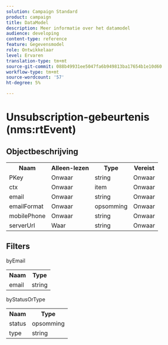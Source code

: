 ```yaml
---
solution: Campaign Standard
product: campaign
title: DataModel
description: Meer informatie over het datamodel
audience: developing
content-type: reference
feature: Gegevensmodel
role: Ontwikkelaar
level: Ervaren
translation-type: tm+mt
source-git-commit: 088b49931ee5047fa6b949813ba17654b1e10d60
workflow-type: tm+mt
source-wordcount: '57'
ht-degree: 5%

---
```



# Unsubscription-gebeurtenis (nms:rtEvent)

## Objectbeschrijving

<table>
               <tr>
                  <th>Naam</th>
                  <th>Alleen-lezen</th>
                  <th>Type</th>
                  <th>Vereist</th>
               </tr>
               <tr>
                  <td>PKey</td>
                  <td>Onwaar</td>
                  <td>string</td>
                  <td>Onwaar</td>
               </tr>
               <tr>
                  <td>ctx</td>
                  <td>Onwaar</td>
                  <td>item</td>
                  <td>Onwaar</td>
               </tr>
               <tr>
                  <td>email</td>
                  <td>Onwaar</td>
                  <td>string</td>
                  <td>Onwaar</td>
               </tr>
               <tr>
                  <td>emailFormat</td>
                  <td>Onwaar</td>
                  <td>opsomming</td>
                  <td>Onwaar</td>
               </tr>
               <tr>
                  <td>mobilePhone</td>
                  <td>Onwaar</td>
                  <td>string</td>
                  <td>Onwaar</td>
               </tr>
               <tr>
                  <td>serverUrl</td>
                  <td>Waar</td>
                  <td>string</td>
                  <td>Onwaar</td>
               </tr>
            </table>

## Filters

byEmail

<table>
    <tr>
    <th>Naam</th>
    <th>Type</th>
    </tr>
    <tr>
    <td>email</td>
    <td>string</td>
    </tr>
</table>

byStatusOrType

<table>
        <tr>
        <th>Naam</th>
        <th>Type</th>
        </tr>
        <tr>
        <td>status</td>
        <td>opsomming</td>
        </tr>
        <tr>
        <td>type</td>
        <td>string</td>
        </tr>
    </table>